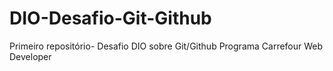 # DIO-Desafio-Git-Github
Primeiro repositório- Desafio DIO sobre Git/Github
Programa Carrefour Web Developer



